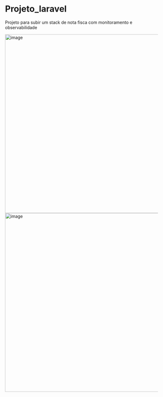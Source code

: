 # Projeto_laravel
Projeto para subir um stack de nota fisca com monitoramento e observabilidade

<img width="784" height="590" alt="image" src="https://github.com/user-attachments/assets/64dea14e-bcea-4512-86e2-55e86bef5689" />

<img width="784" height="590" alt="image" src="https://github.com/user-attachments/assets/a764b13d-bc33-4d16-92a7-682a9a7e6166" />




